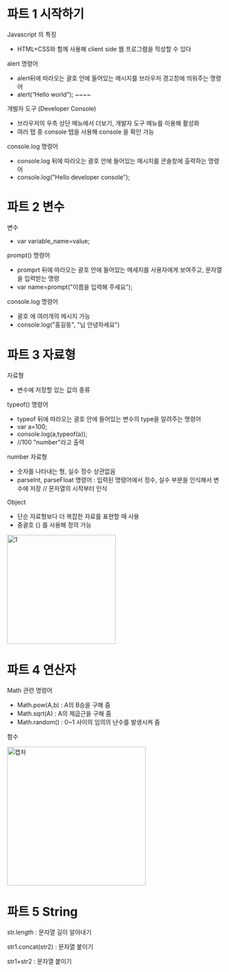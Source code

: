 # 파트 1 시작하기
Javascript 의 특징
-	HTML+CSS와 함께 사용해 client side 웹 프로그램을 작성할 수 있다

alert 명령어
-	alert뒤에 따라오는 괄호 안에 들어있는 메시지를 브라우저 경고창에 띄워주는 명령어
-	alert(“Hello world”); ~~~~<script src=”파일명”></script>

개발자 도구 (Developer Console)
- 브라우저의 우측 상단 메뉴에서 더보기, 개발자 도구 메뉴를 이용해 활성화
- 여러 탭 중 console 탭을 사용해 console 을 확인 가능

console.log 명령어
- console.log 뒤에 따라오는 괄호 안에 들어있는 메시지를 콘솔창에 출력하는 명령어
- console.log("Hello developer console");

# 파트 2 변수
변수
- var variable_name=value;

prompt() 명령어
- promprt 뒤에 따라오는 괄호 안에 들어있는 메세지를 사용자에게 보여주고, 문자열을 입력받는 명령
- var name=prompt("이름을 입력해 주세요");

console.log 명령어
- 괄호 에 여러개의 메시지 가능 
- console.log("홍길동", "님 안녕하세요")

# 파트 3 자료형
자료형 
- 변수에 저장할 있는 값의 종류

typeof() 명령어
- typeof 뒤에 따라오는 괄호 안에 들어있는 변수의 type을 알려주는 명령어
- var a=100;
- console.log(a,typeof(a));
- //100 "number"라고 출력

number 자료형
- 숫자를 나타내는 형, 실수 정수 상관없음
- parseInt, parseFloat 명령어 : 입력된 명령어에서 정수, 실수 부분을 인식해서 변수에 저장 // 문자열의 시작부터 인식 

Object
- 단순 자료형보다 더 복잡한 자료를 표현할 때 사용
- 중괄호 {} 를 사용해 정의 가능
<img width="254" alt="1" src="https://user-images.githubusercontent.com/62346198/92322870-f377b980-f06e-11ea-894b-1ca7f16e94ba.PNG">

# 파트 4 연산자
Math 관련 명령어
- Math.pow(A,b) : A의 B승을 구해 줌
- Math.sqrt(A) : A의 제곱근을 구해 줌
- Math.random() : 0~1 사이의 임의의 난수를 발생시켜 줌

함수

<img width="324" alt="캡처" src="https://user-images.githubusercontent.com/62346198/93765926-a1c75580-fc50-11ea-8e1b-774dcda00b90.PNG">

# 파트 5 String
str.length : 문자열 길이 알아내기 

str1.concat(str2) : 문자열 붙이기

str1+str2 : 문자열 붙이기 
